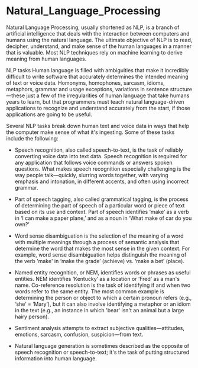# Natural_Language_Processing

Natural Language Processing, usually shortened as NLP, is a branch of artificial intelligence that deals with the interaction between computers and humans using the natural language.
The ultimate objective of NLP is to read, decipher, understand, and make sense of the human languages in a manner that is valuable.
Most NLP techniques rely on machine learning to derive meaning from human languages.

NLP tasks
Human language is filled with ambiguities that make it incredibly difficult to write software that accurately determines the intended meaning of text or voice data. Homonyms, homophones, sarcasm, idioms, metaphors, grammar and usage exceptions, variations in sentence structure—these just a few of the irregularities of human language that take humans years to learn, but that programmers must teach natural language-driven applications to recognize and understand accurately from the start, if those applications are going to be useful.

Several NLP tasks break down human text and voice data in ways that help the computer make sense of what it's ingesting. Some of these tasks include the following:

* Speech recognition, also called speech-to-text, is the task of reliably converting voice data into text data. Speech recognition is required for any application that follows voice commands or answers spoken questions. What makes speech recognition especially challenging is the way people talk—quickly, slurring words together, with varying emphasis and intonation, in different accents, and often using incorrect grammar.


* Part of speech tagging, also called grammatical tagging, is the process of determining the part of speech of a particular word or piece of text based on its use and context. Part of speech identifies ‘make’ as a verb in ‘I can make a paper plane,’ and as a noun in ‘What make of car do you own?’

* Word sense disambiguation is the selection of the meaning of a word with multiple meanings  through a process of semantic analysis that determine the word that makes the most sense in the given context. For example, word sense disambiguation helps distinguish the meaning of the verb 'make' in ‘make the grade’ (achieve) vs. ‘make a bet’ (place).

* Named entity recognition, or NEM, identifies words or phrases as useful entities. NEM identifies ‘Kentucky’ as a location or ‘Fred’ as a man's name.
Co-reference resolution is the task of identifying if and when two words refer to the same entity. The most common example is determining the person or object to which a certain pronoun refers (e.g., ‘she’ = ‘Mary’),  but it can also involve identifying a metaphor or an idiom in the text  (e.g., an instance in which 'bear' isn't an animal but a large hairy person).

* Sentiment analysis attempts to extract subjective qualities—attitudes, emotions, sarcasm, confusion, suspicion—from text.

* Natural language generation is sometimes described as the opposite of speech recognition or speech-to-text; it's the task of putting structured information into human language. 

